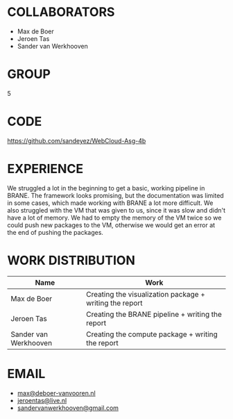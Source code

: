 # COLLABORATORS
- Max de Boer
- Jeroen Tas
- Sander van Werkhooven

# GROUP
5

# CODE
https://github.com/sandeyez/WebCloud-Asg-4b

# EXPERIENCE
We struggled a lot in the beginning to get a basic, working pipeline in BRANE. The framework looks promising, but the documentation was limited
in some cases, which made working with BRANE a lot more difficult. We also struggled with the VM that was given to us, since
it was slow and didn't have a lot of memory. We had to empty the memory of the VM twice so we could push new packages to the
VM, otherwise we would get an error at the end of pushing the packages.

# WORK DISTRIBUTION
| **Name**              | **Work**                                                |
|-----------------------|---------------------------------------------------------|
| Max de Boer           | Creating the visualization package + writing the report |
| Jeroen Tas            | Creating the BRANE pipeline + writing the report        |
| Sander van Werkhooven | Creating the compute package + writing the report       |

# EMAIL
- max@deboer-vanvooren.nl
- jeroentas@live.nl
- sandervanwerkhooven@gmail.com

